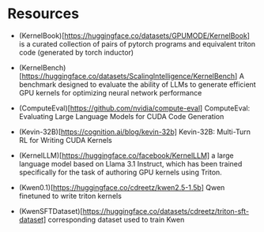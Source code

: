 # Resources


- (KernelBook)[https://huggingface.co/datasets/GPUMODE/KernelBook] is a curated collection of pairs of pytorch programs and equivalent triton code (generated by torch inductor) 
- (KernelBench)[https://huggingface.co/datasets/ScalingIntelligence/KernelBench] A benchmark designed to evaluate the ability of LLMs to generate efficient GPU kernels for optimizing neural network performance
- (ComputeEval)[https://github.com/nvidia/compute-eval] ComputeEval: Evaluating Large Language Models for CUDA Code Generation

- (Kevin-32B)[https://cognition.ai/blog/kevin-32b] Kevin-32B: Multi-Turn RL for Writing CUDA Kernels
- (KernelLLM)[https://huggingface.co/facebook/KernelLLM] a large language model based on Llama 3.1 Instruct, which has been trained specifically for the task of authoring GPU kernels using Triton.

- (Kwen0.1)[https://huggingface.co/cdreetz/kwen2.5-1.5b] Qwen finetuned to write triton kernels
- (KwenSFTDataset)[https://huggingface.co/datasets/cdreetz/triton-sft-dataset] corresponding dataset used to train Kwen

